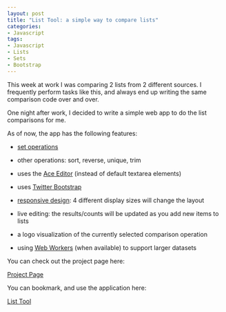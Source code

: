 ```yaml
--- 
layout: post
title: "List Tool: a simple way to compare lists"
categories:
- Javascript
tags: 
- Javascript
- Lists
- Sets
- Bootstrap
---
```


This week at work I was comparing 2 lists from 2 different sources.  I frequently
perform tasks like this, and always end up writing the same comparison code over and over.

One night after work, I decided to write a simple web app to do the list comparisons
for me.

As of now, the app has the following features:

- [set operations](https://en.wikipedia.org/wiki/Set_%28mathematics%29)

- other operations: sort, reverse, unique, trim

- uses the [Ace Editor](https://github.com/ajaxorg/ace/) (instead of default textarea elements)

- uses [Twitter Bootstrap](http://github.com/twitter/bootstrap/)

- [responsive design](http://bradfrost.github.com/this-is-responsive/): 4 different display sizes
  will change the layout

- live editing: the results/counts will be updated as you add new items to lists

- a logo visualization of the currently selected comparison operation

- using [Web Workers](http://www.w3.org/TR/workers/) (when available) to support larger datasets

You can check out the project page here:  

[Project Page](http://skratchdot.com/projects/list-tool/)

You can bookmark, and use the application here:  

[List Tool](http://skratchdot.github.com/list-tool/)


